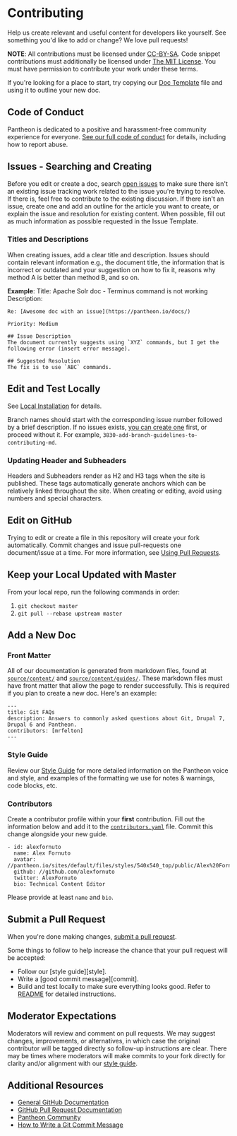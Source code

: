# Contributing
Help us create relevant and useful content for developers like yourself. See something you'd like to add or change? We love pull requests!

**NOTE**: All contributions must be licensed under [CC-BY-SA](https://creativecommons.org/licenses/by-sa/4.0/). Code snippet contributions must additionally be licensed under [The MIT License](http://opensource.org/licenses/MIT). You must have permission to contribute your work under these terms.

If you're looking for a place to start, try copying our [Doc Template](/source/content/doc-template.md) file and using it to outline your new doc.

## Code of Conduct
Pantheon is dedicated to a positive and harassment-free community experience for everyone. [See our full code of conduct](source/_docs/code-of-conduct.md) for details, including how to report abuse.

## Issues - Searching and Creating
Before you edit or create a doc, search [open issues](https://github.com/pantheon-systems/documentation/issues/) to make sure there isn't an existing issue tracking work related to the issue you're trying to resolve. If there is, feel free to contribute to the existing discussion. If there isn't an issue, create one and add an outline for the article you want to create, or explain the issue and resolution for existing content. When possible, fill out as much information as possible requested in the Issue Template.

### Titles and Descriptions
When creating issues, add a clear title and description. Issues should contain relevant information e.g., the document title, the information that is incorrect or outdated and your suggestion on how to fix it, reasons why method A is better than method B, and so on.

**Example**:
Title: Apache Solr doc - Terminus command is not working
Description:

```
Re: [Awesome doc with an issue](https://pantheon.io/docs/)

Priority: Medium

## Issue Description
The document currently suggests using `XYZ` commands, but I get the following error (insert error message).

## Suggested Resolution
The fix is to use `ABC` commands.
```

## Edit and Test Locally
See [Local Installation](<README.md#local-installation>) for details.

Branch names should start with the corresponding issue number followed by a brief description. If no issues exists, [you can create one](https://github.com/pantheon-systems/documentation/issues/new?title=New%20Doc%20Proposal%20&body=Priority%20(Low%E2%80%9A%20Medium%E2%80%9A%20High)%3A%0A%0A%23%23%20Title%0A%0A%0A%23%23%20Description%0A%0A%0A%23%23%20Outline%0A%0A%0A%23%23%20Expected%20Audience%0A%0A%0A%23%23%20Path%0A(e.g.%20%60source%2Fdocs%2Farticles%2Fsites%2Fcode%60%20or%20%60source%2Fdocs%2Farticles%2Fwordpress%60)&labels=new%20doc) first, or proceed without it. For example, `3830-add-branch-guidelines-to-contributing-md`.

### Updating Header and Subheaders
Headers and Subheaders render as H2 and H3 tags when the site is published. These tags automatically generate anchors which can be relatively linked throughout the site. When creating or editing, avoid using numbers and special characters.

## Edit on GitHub
Trying to edit or create a file in this repository will create your fork automatically. Commit changes and issue pull-requests one document/issue at a time. For more information, see [Using Pull Requests](https://help.github.com/articles/using-pull-requests/).

## Keep your Local Updated with Master
From your local repo, run the following commands in order:
1. `git checkout master`
2. `git pull --rebase upstream master`

## Add a New Doc

### Front Matter
All of our documentation is generated from markdown files, found at [`source/content/`](/source/content/) and [`source/content/guides/`](source/content/guides/). These markdown files must have front matter that allow the page to render successfully. This is required if you plan to create a new doc. Here's an example:

```
---
title: Git FAQs
description: Answers to commonly asked questions about Git, Drupal 7, Drupal 6 and Pantheon.
contributors: [mrfelton]
---
```

### Style Guide

Review our [Style Guide](https://pantheon.io/docs/style-guide/) for more detailed information on the Pantheon voice and style, and examples of the formatting we use for notes & warnings, code blocks, etc.

### Contributors
Create a contributor profile within your **first** contribution. Fill out the information below and add it to the [`contributors.yaml`](/source/data/contributor.yaml) file. Commit this change alongside your new guide.

```
- id: alexfornuto
  name: Alex Fornuto
  avatar: //pantheon.io/sites/default/files/styles/540x540_top/public/Alex%20Fornuto.jpg
  github: //github.com/alexfornuto
  twitter: AlexFornuto
  bio: Technical Content Editor
```

Please provide at least `name` and `bio`.

## Submit a Pull Request
When you're done making changes, [submit a pull request](https://github.com/pantheon-systems/documentation/compare/).

Some things to follow to help increase the chance that your pull request will be accepted:

* Follow our [style guide][style].
* Write a [good commit message][commit].
* Build and test locally to make sure everything looks good. Refer to [README](https://github.com/pantheon-systems/documentation/blob/master/README.md) for detailed instructions.


## Moderator Expectations
Moderators will review and comment on pull requests. We may suggest changes, improvements, or alternatives, in which case the original contributor will be tagged directly so follow-up instructions are clear. There may be times where moderators will make commits to your fork directly for clarity and/or alignment with our [style guide](https://pantheon.io/docs/style-guide/).

## Additional Resources

* [General GitHub Documentation](http://help.github.com/)
* [GitHub Pull Request Documentation](http://help.github.com/send-pull-requests/)
* [Pantheon Community](https://pantheon.io/docs/pantheon-community/)
* [How to Write a Git Commit Message](http://chris.beams.io/posts/git-commit/)
